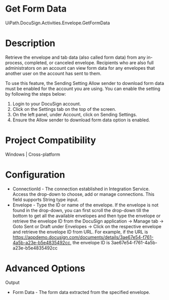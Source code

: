 ﻿# Get Form Data

UiPath.DocuSign.Activities.Envelope.GetFormData

# Description

Retrieve the envelope and tab data (also called form data) from any in-process, completed, or canceled envelope. Recipients who are also full administrators on an account can view form data for any envelopes that another user on the account has sent to them.

To use this feature, the Sending Setting Allow sender to download form data must be enabled for the account you are using. You can enable the setting by following the steps below:

1. Login to your DocuSign account.
2. Click on the Settings tab on the top of the screen.
3. On the left panel, under Account, click on Sending Settings.
4. Ensure the Allow sender to download form data option is enabled.

# Project Compatibility

Windows | Cross-platform

# Configuration

* ConnectionId - The connection established in Integration Service. Access the drop-down to choose, add or manage connections. This field supports String type input.
* Envelope - Type the ID or name of the envelope. If the envelope is not found in the drop-down, you can first scroll the drop-down till the bottom to get all the available envelopes and then type the envelope or retrieve the envelope ID from the DocuSign application -> Manage tab -> Goto Sent or Draft under Envelopes -> Click on the respective envelope and retrieve the envelope ID from URL. For example, if the URL is https://appdemo.docusign.com/documents/details/3ae67e54-f761-4a5b-a23e-b5e4835492cc, the envelope ID is 3ae67e54-f761-4a5b-a23e-b5e4835492cc

# Advanced Options

Output

* Form Data - The form data extracted from the specified envelope.
